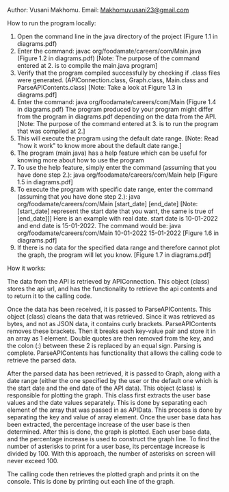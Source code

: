 Author: Vusani Makhomu. 
Email: Makhomuvusani23@gmail.com

How to run the program locally:

1. Open the command line in the java directory of the project (Figure 1.1 in diagrams.pdf)
2. Enter the command: javac org/foodamate/careers/com/Main.java (Figure 1.2 in diagrams.pdf)
   [Note: The purpose of the command entered at 2. is to compile the main.java program]
3. Verify that the program compiled successfully by checking if .class files were generated. (APIConnection.class, Graph.class, Main.class and ParseAPIContents.class)
   [Note: Take a look at Figure 1.3 in diagrams.pdf]
4. Enter the command: java org/foodamate/careers/com/Main (Figure 1.4 in diagrams.pdf)
   The program produced by your program might differ from the program in diagrams.pdf depending on the data from the API.
   [Note: The purpose of the command entered at 3. is to run the program that was compiled at 2.]
5. This will execute the program using the default date range.
   [Note: Read "how it work" to know more about the default date range.]
6. The program (main.java) has a help feature which can be useful for knowing more about how to use the program
7. To use the help feature, simply enter the command (assuming that you have done step 2.): java org/foodamate/careers/com/Main help
   [Figure 1.5 in diagrams.pdf]
8. To execute the program with specific date range, enter the command (assuming that you have done step 2.): 
   java org/foodamate/careers/com/Main [start_date] [end_date]
   [Note: [start_date] represent the start date that you want, the same is true of [end_date]]]
   Here is an example with real date. start date is 10-01-2022 and end date is 15-01-2022. The command would be:
   java org/foodamate/careers/com/Main 10-01-2022 15-01-2022
   [Figure 1.6 in diagrams.pdf]
9. If there is no data for the specified data range and therefore cannot plot the graph, 
    the program will let you know.
   [Figure 1.7 in diagrams.pdf]


How it works:

The data from the API is retrieved by APIConnection. This object (class) stores the api url, and has the functionality to retrieve
the api contents and to return it to the calling code. 

Once the data has been received, it is passed to ParseAPIContents. This object (class) cleans the data that was retrieved.
Since it was retrieved as bytes, and not as JSON data, it contains curly brackets. ParseAPIContents removes these brackets.
Then it breaks each key-value pair and store it in an array as 1 element. Double quotes are then removed from the key, and 
the colon (:) between these 2 is replaced by an equal sign. Parsing is complete.
ParseAPIContents has functionality that allows the calling code to retrieve the parsed data. 

After the parsed data has been retrieved, it is passed to Graph, along with a date range (either the one specified by the user
or the default one which is the start date and the end date of the API data). This object (class) is responsible for 
plotting the graph.
This class first extracts the user base values and the date values separately. This is done by separating each element of
the array that was passed in as APIData. This process is done by separating the key and value of array element.
Once the user base data has been extracted, the percentage increase of the user base is then determined.
After this is done, the graph is plotted. Each user base data, and the percentage increase is used to construct the graph line.
To find the number of asterisks to print for a user base, its percentage increase is divided by 100. With this approach,
the number of asterisks on screen will never exceed 100.

The calling code then retrieves the plotted graph and prints it on the console. This is done by printing out each line of 
the graph.
